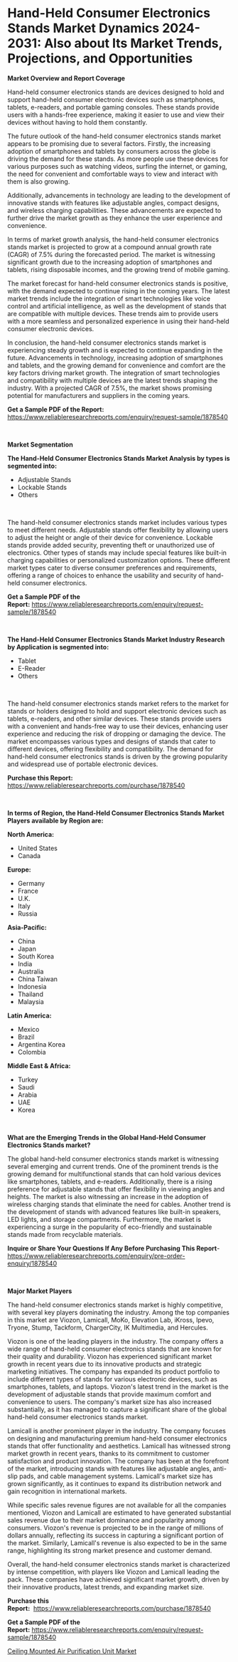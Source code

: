 <p><h1>Hand-Held Consumer Electronics Stands Market Dynamics 2024-2031: Also about Its Market Trends, Projections, and Opportunities</h1></p><p><strong>Market Overview and Report Coverage</strong></p>
<p><p>Hand-held consumer electronics stands are devices designed to hold and support hand-held consumer electronic devices such as smartphones, tablets, e-readers, and portable gaming consoles. These stands provide users with a hands-free experience, making it easier to use and view their devices without having to hold them constantly.</p><p>The future outlook of the hand-held consumer electronics stands market appears to be promising due to several factors. Firstly, the increasing adoption of smartphones and tablets by consumers across the globe is driving the demand for these stands. As more people use these devices for various purposes such as watching videos, surfing the internet, or gaming, the need for convenient and comfortable ways to view and interact with them is also growing.</p><p>Additionally, advancements in technology are leading to the development of innovative stands with features like adjustable angles, compact designs, and wireless charging capabilities. These advancements are expected to further drive the market growth as they enhance the user experience and convenience.</p><p>In terms of market growth analysis, the hand-held consumer electronics stands market is projected to grow at a compound annual growth rate (CAGR) of 7.5% during the forecasted period. The market is witnessing significant growth due to the increasing adoption of smartphones and tablets, rising disposable incomes, and the growing trend of mobile gaming.</p><p>The market forecast for hand-held consumer electronics stands is positive, with the demand expected to continue rising in the coming years. The latest market trends include the integration of smart technologies like voice control and artificial intelligence, as well as the development of stands that are compatible with multiple devices. These trends aim to provide users with a more seamless and personalized experience in using their hand-held consumer electronic devices.</p><p>In conclusion, the hand-held consumer electronics stands market is experiencing steady growth and is expected to continue expanding in the future. Advancements in technology, increasing adoption of smartphones and tablets, and the growing demand for convenience and comfort are the key factors driving market growth. The integration of smart technologies and compatibility with multiple devices are the latest trends shaping the industry. With a projected CAGR of 7.5%, the market shows promising potential for manufacturers and suppliers in the coming years.</p></p>
<p><strong>Get a Sample PDF of the Report:</strong> <a href="https://www.reliableresearchreports.com/enquiry/request-sample/1878540">https://www.reliableresearchreports.com/enquiry/request-sample/1878540</a></p>
<p>&nbsp;</p>
<p><strong>Market Segmentation</strong></p>
<p><strong>The Hand-Held Consumer Electronics Stands Market Analysis by types is segmented into:</strong></p>
<p><ul><li>Adjustable Stands</li><li>Lockable Stands</li><li>Others</li></ul></p>
<p>&nbsp;</p>
<p><p>The hand-held consumer electronics stands market includes various types to meet different needs. Adjustable stands offer flexibility by allowing users to adjust the height or angle of their device for convenience. Lockable stands provide added security, preventing theft or unauthorized use of electronics. Other types of stands may include special features like built-in charging capabilities or personalized customization options. These different market types cater to diverse consumer preferences and requirements, offering a range of choices to enhance the usability and security of hand-held consumer electronics.</p></p>
<p><strong>Get a Sample PDF of the Report:</strong>&nbsp;<a href="https://www.reliableresearchreports.com/enquiry/request-sample/1878540">https://www.reliableresearchreports.com/enquiry/request-sample/1878540</a></p>
<p>&nbsp;</p>
<p><strong>The Hand-Held Consumer Electronics Stands Market Industry Research by Application is segmented into:</strong></p>
<p><ul><li>Tablet</li><li>E-Reader</li><li>Others</li></ul></p>
<p>&nbsp;</p>
<p><p>The hand-held consumer electronics stands market refers to the market for stands or holders designed to hold and support electronic devices such as tablets, e-readers, and other similar devices. These stands provide users with a convenient and hands-free way to use their devices, enhancing user experience and reducing the risk of dropping or damaging the device. The market encompasses various types and designs of stands that cater to different devices, offering flexibility and compatibility. The demand for hand-held consumer electronics stands is driven by the growing popularity and widespread use of portable electronic devices.</p></p>
<p><strong>Purchase this Report:</strong>&nbsp; <a href="https://www.reliableresearchreports.com/purchase/1878540">https://www.reliableresearchreports.com/purchase/1878540</a></p>
<p>&nbsp;</p>
<p><strong>In terms of Region, the Hand-Held Consumer Electronics Stands Market Players available by Region are:</strong></p>
<p>
    <p> <strong> North America: </strong>
        <ul>
            <li>United States</li>
            <li>Canada</li>
        </ul>
        </p> 
    <p> <strong> Europe: </strong>
        <ul>
            <li>Germany</li>
            <li>France</li>
            <li>U.K.</li>
            <li>Italy</li>
            <li>Russia</li>
        </ul>
        </p> 
    <p> <strong> Asia-Pacific: </strong>
        <ul>
            <li>China</li>
            <li>Japan</li>
            <li>South Korea</li>
            <li>India</li>
            <li>Australia</li>
            <li>China Taiwan</li>
            <li>Indonesia</li>
            <li>Thailand</li>
            <li>Malaysia</li>
        </ul>
        </p> 
    <p> <strong> Latin America: </strong>
        <ul>
            <li>Mexico</li>
            <li>Brazil</li>
            <li>Argentina Korea</li>
            <li>Colombia</li>
        </ul>
        </p> 
    <p> <strong> Middle East & Africa: </strong>
        <ul>
            <li>Turkey</li>
            <li>Saudi</li>
            <li>Arabia</li>
            <li>UAE</li>
            <li>Korea</li>
        </ul>
    </p>
    </p>
<p>&nbsp;</p>
<p><strong>What are the Emerging Trends in the Global Hand-Held Consumer Electronics Stands market?</strong></p>
<p><p>The global hand-held consumer electronics stands market is witnessing several emerging and current trends. One of the prominent trends is the growing demand for multifunctional stands that can hold various devices like smartphones, tablets, and e-readers. Additionally, there is a rising preference for adjustable stands that offer flexibility in viewing angles and heights. The market is also witnessing an increase in the adoption of wireless charging stands that eliminate the need for cables. Another trend is the development of stands with advanced features like built-in speakers, LED lights, and storage compartments. Furthermore, the market is experiencing a surge in the popularity of eco-friendly and sustainable stands made from recyclable materials.</p></p>
<p><strong>Inquire or Share Your Questions If Any Before Purchasing This Report</strong>- <a href="https://www.reliableresearchreports.com/enquiry/pre-order-enquiry/1878540">https://www.reliableresearchreports.com/enquiry/pre-order-enquiry/1878540</a></p>
<p>&nbsp;</p>
<p><strong>Major Market Players</strong></p>
<p><p>The hand-held consumer electronics stands market is highly competitive, with several key players dominating the industry. Among the top companies in this market are Viozon, Lamicall, MoKo, Elevation Lab, iKross, Ipevo, Tryone, Stump, Tackform, ChargerCity, IK Multimedia, and Hercules.</p><p>Viozon is one of the leading players in the industry. The company offers a wide range of hand-held consumer electronics stands that are known for their quality and durability. Viozon has experienced significant market growth in recent years due to its innovative products and strategic marketing initiatives. The company has expanded its product portfolio to include different types of stands for various electronic devices, such as smartphones, tablets, and laptops. Viozon's latest trend in the market is the development of adjustable stands that provide maximum comfort and convenience to users. The company's market size has also increased substantially, as it has managed to capture a significant share of the global hand-held consumer electronics stands market.</p><p>Lamicall is another prominent player in the industry. The company focuses on designing and manufacturing premium hand-held consumer electronics stands that offer functionality and aesthetics. Lamicall has witnessed strong market growth in recent years, thanks to its commitment to customer satisfaction and product innovation. The company has been at the forefront of the market, introducing stands with features like adjustable angles, anti-slip pads, and cable management systems. Lamicall's market size has grown significantly, as it continues to expand its distribution network and gain recognition in international markets.</p><p>While specific sales revenue figures are not available for all the companies mentioned, Viozon and Lamicall are estimated to have generated substantial sales revenue due to their market dominance and popularity among consumers. Viozon's revenue is projected to be in the range of millions of dollars annually, reflecting its success in capturing a significant portion of the market. Similarly, Lamicall's revenue is also expected to be in the same range, highlighting its strong market presence and customer demand.</p><p>Overall, the hand-held consumer electronics stands market is characterized by intense competition, with players like Viozon and Lamicall leading the pack. These companies have achieved significant market growth, driven by their innovative products, latest trends, and expanding market size.</p></p>
<p><strong>Purchase this Report:</strong>&nbsp;&nbsp;<a href="https://www.reliableresearchreports.com/purchase/1878540">https://www.reliableresearchreports.com/purchase/1878540</a></p>
<p></p>
<p><strong>Get a Sample PDF of the Report:</strong>&nbsp;<a href="https://www.reliableresearchreports.com/enquiry/request-sample/1878540">https://www.reliableresearchreports.com/enquiry/request-sample/1878540</a></p>
<p><p><a href="https://github.com/sndrkn/Market-Research-Report-List-2/blob/main/ceiling-mounted-air-purification-unit-market.md">Ceiling Mounted Air Purification Unit Market</a></p></p>